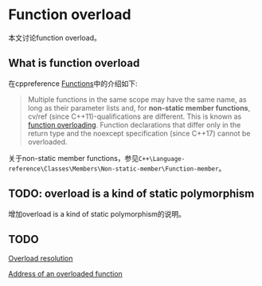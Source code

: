 # Function overload

本文讨论function overload。

## What is function overload

在cppreference [Functions](https://en.cppreference.com/w/cpp/language/functions)中的介绍如下: 

> Multiple functions in the same scope may have the same name, as long as their parameter lists and, for **non-static member functions**, cv/ref (since C++11)-qualifications are different. This is known as [function overloading](https://en.cppreference.com/w/cpp/language/overload_resolution). Function declarations that differ only in the return type and the noexcept specification (since C++17) cannot be overloaded.

关于non-static member functions，参见`C++\Language-reference\Classes\Members\Non-static-member\Function-member`。



## TODO: overload is a kind of static polymorphism

增加overload is a kind of static polymorphism的说明。



## TODO

[Overload resolution](https://en.cppreference.com/w/cpp/language/overload_resolution)

[Address of an overloaded function](https://en.cppreference.com/w/cpp/language/overloaded_address)

